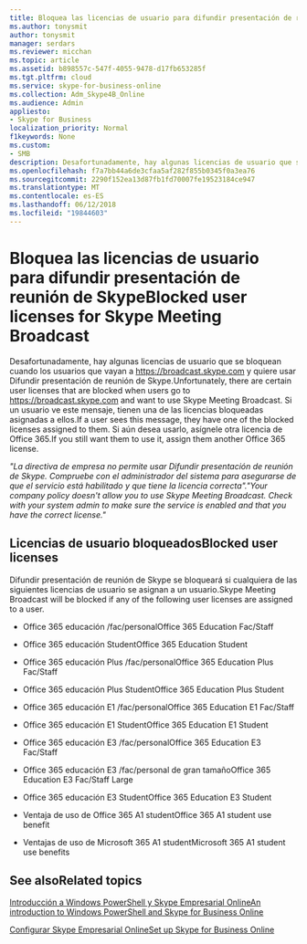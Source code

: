 ```yaml
---
title: Bloquea las licencias de usuario para difundir presentación de reunión de Skype
ms.author: tonysmit
author: tonysmit
manager: serdars
ms.reviewer: micchan
ms.topic: article
ms.assetid: b898557c-547f-4055-9478-d17fb653285f
ms.tgt.pltfrm: cloud
ms.service: skype-for-business-online
ms.collection: Adm_Skype4B_Online
ms.audience: Admin
appliesto:
- Skype for Business
localization_priority: Normal
f1keywords: None
ms.custom:
- SMB
description: Desafortunadamente, hay algunas licencias de usuario que se bloquean cuando el usuario vaya a https://broadcast.skype.com y quiere usar Difundir presentación de reunión de Skype. Si un usuario ve este mensaje, tienen una de las licencias bloqueadas asignadas a ellos. Si aún desea usarlo, asígnele otra licencia de Office 365.
ms.openlocfilehash: f7a7bb44a6de3cfaa5af282f855b0345f0a3ea76
ms.sourcegitcommit: 2290f152ea13d87fb1fd70007fe19523184ce947
ms.translationtype: MT
ms.contentlocale: es-ES
ms.lasthandoff: 06/12/2018
ms.locfileid: "19844603"
---
```

# <a name="blocked-user-licenses-for-skype-meeting-broadcast"></a><span data-ttu-id="b1958-105">Bloquea las licencias de usuario para difundir presentación de reunión de Skype</span><span class="sxs-lookup"><span data-stu-id="b1958-105">Blocked user licenses for Skype Meeting Broadcast</span></span>

<span data-ttu-id="b1958-106">Desafortunadamente, hay algunas licencias de usuario que se bloquean cuando los usuarios que vayan a https://broadcast.skype.com y quiere usar Difundir presentación de reunión de Skype.</span><span class="sxs-lookup"><span data-stu-id="b1958-106">Unfortunately, there are certain user licenses that are blocked when users go to https://broadcast.skype.com and want to use Skype Meeting Broadcast.</span></span> <span data-ttu-id="b1958-107">Si un usuario ve este mensaje, tienen una de las licencias bloqueadas asignadas a ellos.</span><span class="sxs-lookup"><span data-stu-id="b1958-107">If a user sees this message, they have one of the blocked licenses assigned to them.</span></span> <span data-ttu-id="b1958-108">Si aún desea usarlo, asígnele otra licencia de Office 365.</span><span class="sxs-lookup"><span data-stu-id="b1958-108">If you still want them to use it, assign them another Office 365 license.</span></span>
  
 <span data-ttu-id="b1958-109">*"La directiva de empresa no permite usar Difundir presentación de reunión de Skype. Compruebe con el administrador del sistema para asegurarse de que el servicio está habilitado y que tiene la licencia correcta".*</span><span class="sxs-lookup"><span data-stu-id="b1958-109">*"Your company policy doesn't allow you to use Skype Meeting Broadcast. Check with your system admin to make sure the service is enabled and that you have the correct license."*</span></span> 
  
## <a name="blocked-user-licenses"></a><span data-ttu-id="b1958-110">Licencias de usuario bloqueados</span><span class="sxs-lookup"><span data-stu-id="b1958-110">Blocked user licenses</span></span>

<span data-ttu-id="b1958-111">Difundir presentación de reunión de Skype se bloqueará si cualquiera de las siguientes licencias de usuario se asignan a un usuario.</span><span class="sxs-lookup"><span data-stu-id="b1958-111">Skype Meeting Broadcast will be blocked if any of the following user licenses are assigned to a user.</span></span>
  
- <span data-ttu-id="b1958-112">Office 365 educación /fac/personal</span><span class="sxs-lookup"><span data-stu-id="b1958-112">Office 365 Education Fac/Staff</span></span>
    
- <span data-ttu-id="b1958-113">Office 365 educación Student</span><span class="sxs-lookup"><span data-stu-id="b1958-113">Office 365 Education Student</span></span>
    
- <span data-ttu-id="b1958-114">Office 365 educación Plus /fac/personal</span><span class="sxs-lookup"><span data-stu-id="b1958-114">Office 365 Education Plus Fac/Staff</span></span>
    
- <span data-ttu-id="b1958-115">Office 365 educación Plus Student</span><span class="sxs-lookup"><span data-stu-id="b1958-115">Office 365 Education Plus Student</span></span>
    
- <span data-ttu-id="b1958-116">Office 365 educación E1 /fac/personal</span><span class="sxs-lookup"><span data-stu-id="b1958-116">Office 365 Education E1 Fac/Staff</span></span>
    
- <span data-ttu-id="b1958-117">Office 365 educación E1 Student</span><span class="sxs-lookup"><span data-stu-id="b1958-117">Office 365 Education E1 Student</span></span>
    
- <span data-ttu-id="b1958-118">Office 365 educación E3 /fac/personal</span><span class="sxs-lookup"><span data-stu-id="b1958-118">Office 365 Education E3 Fac/Staff</span></span>
    
- <span data-ttu-id="b1958-119">Office 365 educación E3 /fac/personal de gran tamaño</span><span class="sxs-lookup"><span data-stu-id="b1958-119">Office 365 Education E3 Fac/Staff Large</span></span>
    
- <span data-ttu-id="b1958-120">Office 365 educación E3 Student</span><span class="sxs-lookup"><span data-stu-id="b1958-120">Office 365 Education E3 Student</span></span>
    
- <span data-ttu-id="b1958-121">Ventaja de uso de Office 365 A1 student</span><span class="sxs-lookup"><span data-stu-id="b1958-121">Office 365 A1 student use benefit</span></span>
    
- <span data-ttu-id="b1958-122">Ventajas de uso de Microsoft 365 A1 student</span><span class="sxs-lookup"><span data-stu-id="b1958-122">Microsoft 365 A1 student use benefits</span></span>

    
## <a name="related-topics"></a><span data-ttu-id="b1958-123">See also</span><span class="sxs-lookup"><span data-stu-id="b1958-123">Related topics</span></span>

[<span data-ttu-id="b1958-124">Introducción a Windows PowerShell y Skype Empresarial Online</span><span class="sxs-lookup"><span data-stu-id="b1958-124">An introduction to Windows PowerShell and Skype for Business Online</span></span>](https://go.microsoft.com/fwlink/?LinkId=525039)
  
[<span data-ttu-id="b1958-125">Configurar Skype Empresarial Online</span><span class="sxs-lookup"><span data-stu-id="b1958-125">Set up Skype for Business Online</span></span>](../set-up-skype-for-business-online/set-up-skype-for-business-online.md)

  
 
